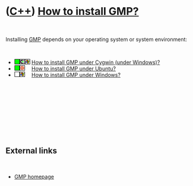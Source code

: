 
 

 

 

 

 

([C++](Cpp.md)) [How to install GMP?](CppGmpInstall.md)
=========================================================

 

Installing [GMP](CppGmp.md) depends on your operating system or system
environment:

 

-   ![OKAY](PicGreen.png)![Cygwin](PicCygwin.png)![Windows](PicWindows.png)
    [How to install GMP under Cygwin (under
    Windows)?](CppGmpInstallCygwin.md)
-   ![OKAY](PicGreen.png)![Ubuntu](PicUbuntu.png)![Space](PicSpacer.png)
    [How to install GMP under Ubuntu?](CppGmpInstallUbuntu.md)
-   ![TODO](PicTransparent.png)![Windows](PicWindows.png)![
    ](PicSpacer.png) [How to install GMP under
    Windows?](CppGmpInstallWindows.md)

 

 

 

 

 

External links
--------------

 

-   [GMP homepage](http://www.gmplib.org)

 

 

 

 

 

 

